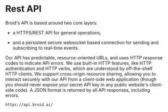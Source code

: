 # Rest API

Broid's API is based around two core layers:

- a HTTPS/REST API for general operations,

- and a persistent secure websocket based connection for sending and subscribing to real-time events.

Our API has predictable, resource-oriented URLs, and uses HTTP response codes to indicate API errors. We use built-in HTTP features, like HTTP authentication and HTTP verbs, which are understood by off-the-shelf HTTP clients. We support cross-origin resource sharing, allowing you to interact securely with our API from a client-side web application (though you should never expose your secret API key in any public website's client-side code). A JSON format is returned by all API responses, including errors.


```bash
https://api.broid.ai/
```
